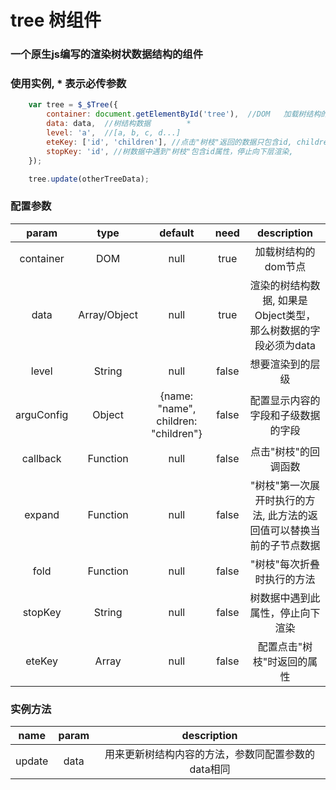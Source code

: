 # tree 树组件
### 一个原生js编写的渲染树状数据结构的组件

### 使用实例, * 表示必传参数
```javascript
	var tree = $_$Tree({
		container: document.getElementById('tree'),  //DOM   加载树结构的dom节点   *
		data: data,  //树结构数据		*
		level: 'a',  //[a, b, c, d...]
		eteKey: ['id', 'children'], //点击"树枝"返回的数据只包含id, children两个属性
		stopKey: 'id', //树数据中遇到"树枝"包含id属性，停止向下层渲染,
	});

	tree.update(otherTreeData);
``` 
### 配置参数
| param        | type          |  default                              |   need   | description                                                  |
|  :----:      |  :----:       |  :----:                               |  :----:  |  :----:                                                      | 
| container    | DOM           |   null                                |   true   | 加载树结构的dom节点                                            |
| data         | Array/Object  |   null                                |   true   | 渲染的树结构数据, 如果是Object类型，那么树数据的字段必须为data     |           |
| level        | String        |   null                                |   false  | 想要渲染到的层级                                               |
| arguConfig   | Object        | {name: "name", children: "children"}  |   false  | 配置显示内容的字段和子级数据的字段                               | 
| callback     | Function      |   null                                |   false  | 点击"树枝"的回调函数                                           |
| expand       | Function      |   null                                |   false  | "树枝"第一次展开时执行的方法, 此方法的返回值可以替换当前的子节点数据 |
| fold         | Function      |   null                                |   false  | "树枝"每次折叠时执行的方法                                      |
| stopKey      | String        |   null                                |   false  | 树数据中遇到此属性，停止向下渲染                                 |
| eteKey       | Array         |   null                                |   false  | 配置点击"树枝"时返回的属性                                      |

### 实例方法

| name         |  param        | description                                                  |
| :----:       |  :----:       |  :----:                                                      |
| update       |  data         | 用来更新树结构内容的方法，参数同配置参数的data相同                 |
